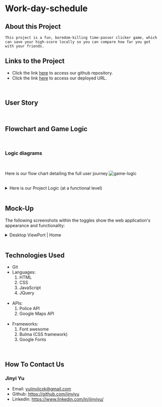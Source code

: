 # Work-day-schedule

## About this Project

```
This project is a fun, boredom-killing time-passer clicker game, which can save your high-score locally so you can compare how far you got with your friends.
```

## Links to the Project

- Click the link [here](https://github.com/SkyIsNotGreen/police-crime-fighter) to access our github repository.
- Click the link [here](https://skyisnotgreen.github.io/police-crime-fighter/) to access our deployed URL.

<br>

## User Story

```


```

## Flowchart and Game Logic

<br>

### Logic diagrams

<br>

Here is our flow chart detailing the full user journey
![game-logic](./)

<br>

<details>
<summary> Here is our Project Logic (at a functional level) </summary>

1. When a user clicks `Click to Start` on the _index.html_, LS is initiated. If there is a value of keys then on how to play tutorial is generated. If no, then the _user-input.html_ is generated.
2. On the _how-to-play tutorial_ the `donot show input` stores value in LS.
3. On user-input pg username is stored in LS and game page is rendered and a key of resources object stored in LS.
4. In game when `marker is clicked ` an info banner appears.
5. When a `resource is clicked` the value in LS and the resource container is updated.
6. After the timer reaches the specified value LS/ resource container and money are updated.
7. When 25 markers are displayed(progress bar is 100%) `game over modal `is rendered.
8. The game over stops any more markers from being populated.
9. The values including username is stored in a key known as gameStats in LS.
10. The gameStats are stored in a key known as `previousUserHistory` that contains gameStats of previous games.
11. `On click of view scores` the _scores.html_ is initiated. (The scores page is also initated when quit is clicked on games-page)
12. `On load` the scores are read from local storage and sorted based on the money. The top 3 games will load on podium while the rest would load on separate leaderboard.
13. Using the `responsive navbar` the user can click on different navlinks with smaller viewports using a burger. This is important to access page like contacts.html.

</details>

<br>

## Mock-Up

The following screenshots within the toggles show the web application's appearance and functionality:

<details>

<summary>Desktop ViewPort | Home  </summary>

_*Index.html*_![index.html](./)

</details>

<br>

## Technologies Used

- Git
  <br>
- Languages:<br>
  1. HTML <br>
  2. CSS <br>
  3. JavaScript<br>
  4. JQuery<br>
     <br>
- APIs: <br>
  1. Police API<br>
  2. Google Maps API<br>
     <br>
- Frameworks:<br>
  1. Font awesome<br>
  2. Bulma (CSS framework)<br>
  3. Google Fonts<br>

<br>

## How To Contact Us

### Jinyi Yu

- Email: yujinyiicxk@gmail.com
- Github: https://github.com/jinyiyu
- LinkedIn: https://www.linkedin.com/in/jinyiyu/
  <br>
